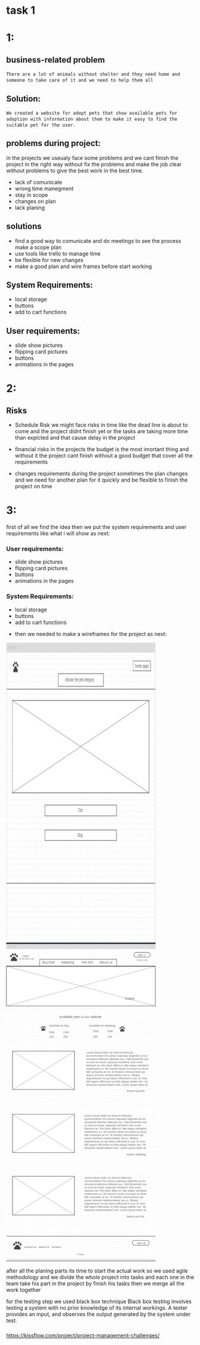 # task 1

# 1:
## business-related problem 
	There are a lot of animals without shelter and they need home and someone to take care of it and we need to help them all

 ##   Solution:
	We created a website for adopt pets that show available pets for adoption with information about them to make it easy to find the suitable pet for the user. 

    


## problems during project:
in the projects we useualy face some problems and we cant finish the project in the right way without fix the problems and make the job clear without problems to give the best work in the best time.

+ lack of comunicate
+ wrong time manegment 
+ stay in scope 
+ changes on plan
+ lack planing


## solutions

+ find a good way to comunicate and do meetings to see the process
make a scope plan
+ use tools like trello to manage time
+ be flexible for new changes
+ make a good plan and wire frames before start working

## System Requirements:

+ local storage
+ buttons
+ add to cart functions

## User requirements:

+ slide show pictures 
+ flipping card pictures
+ buttons
+ animations in the pages

# 2:
## Risks

+ Schedule Risk
we might face risks in time like the dead line is about to come and the project didnt finish yet or the tasks are taking more time than expicted and that cause delay in the project

+ financial risks 
in the projects the budget is the most imortant thing and without it the project cant finish without a good budget that cover all the requirements 

+ changes requirements
during the project sometimes the plan changes and we need for another plan for it quickly and be flexible to finish the project on time


# 3:

first of all we find the idea then we put the system requirements and user requirements like what i will show as next:

### User requirements:

+ slide show pictures 
+ flipping card pictures
+ buttons
+ animations in the pages

### System Requirements:

+ local storage
+ buttons
+ add to cart functions

- then we needed to make a wireframes for the project as next:


<img src="Category1.PNG" alt="Category1" width="400" height="800">
<img src="home.PNG" alt="home" width="400>

- and the data base was simple it was a local storage that store the image and the name of the chosen pet after click on the button.

---

- we create an activity diagram for the user as next 

<img src="diagram.jpg" alt="diagram" width="600">


after all the planing parts its time to start the actual work so we used agile methodology and we divide the whole project into tasks and each one in the team take his part in the project by finish his tasks then we merge all the work together

for the testing step we used black box technique 
Black box testing involves testing a system with no prior knowledge of its internal workings. A tester provides an input, and observes the output generated by the system under test.



### 

https://kissflow.com/project/project-management-challenges/
